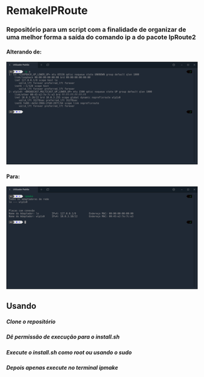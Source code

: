 # RemakeIPRoute

### Repositório para um script com a finalidade de organizar de uma melhor forma a saída do comando ip a do pacote IpRoute2

#### Alterando de:

![Alt text](https://github.com/nunesdelfino/RemakeIproute/blob/master/Antes.png?raw=true "Antes")

#### Para:

![Alt text](https://github.com/nunesdelfino/RemakeIproute/blob/master/Depois.png "Depois")


## Usando

##### Clone o repositório
##### Dê permissão de execução para o install.sh
##### Execute o install.sh como root ou usando o sudo
##### Depois apenas execute no terminal ipmake
